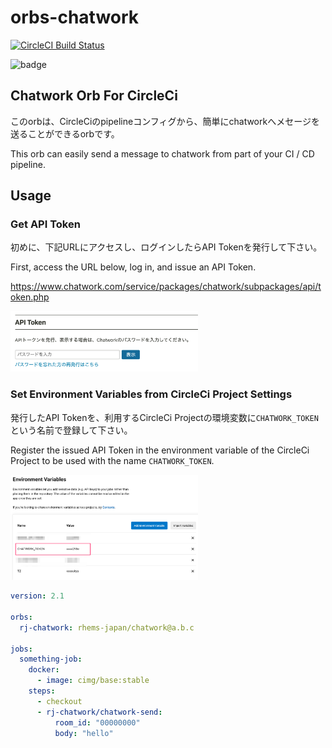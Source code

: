# orbs-chatwork

[![CircleCI Build Status](https://circleci.com/gh/RHEMS-Japan/orbs-chatwork.svg?style=shield "CircleCI Build Status")](https://circleci.com/gh/RHEMS-Japan/orbs-chatwork) 

![badge](https://badges.rhems-japan.com/api-get-badge.svg?user_id=f3kRpRI20H4D6toMv0MX&timedelta=9&organization=RHEMS-Japan&repo=orbs-chatwork&app=orbs-chatwork&branch=alpha&cised=true&update=20220107-141358)

## Chatwork Orb For CircleCi

このorbは、CircleCiのpipelineコンフィグから、簡単にchatworkへメセージを送ることができるorbです。

This orb can easily send a message to chatwork from part of your CI / CD pipeline.

## Usage
### Get API Token

初めに、下記URLにアクセスし、ログインしたらAPI Tokenを発行して下さい。

First, access the URL below, log in, and issue an API Token.

https://www.chatwork.com/service/packages/chatwork/subpackages/api/token.php


<img src="images/for_readme/image01.png" width="300px">

### Set Environment Variables from CircleCi Project Settings

発行したAPI Tokenを、利用するCircleCi Projectの環境変数に`CHATWORK_TOKEN`という名前で登録して下さい。

Register the issued API Token in the environment variable of the CircleCi Project to be used with the name `CHATWORK_TOKEN`.

<img src="images/for_readme/image02.png" width="300px">



```yml
version: 2.1

orbs:
  rj-chatwork: rhems-japan/chatwork@a.b.c

jobs:
  something-job:
    docker:
      - image: cimg/base:stable
    steps:
      - checkout
      - rj-chatwork/chatwork-send:
          room_id: "00000000"
          body: "hello"
```